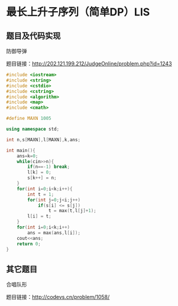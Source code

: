 # 最长上升子序列（简单DP）LIS
## 题目及代码实现
防御导弹  

题目链接：http://202.121.199.212/JudgeOnline/problem.php?id=1243

```c++
#include <iostream>
#include <string>
#include <cstdio>
#include <cstring>
#include <algorithm>
#include <map>
#include <cmath>

#define MAXN 1005

using namespace std;

int n,s[MAXN],l[MAXN],k,ans;

int main(){
	ans=k=0;
	while(cin>>n){
		if(n==-1) break;
		l[k] = 0;
		s[k++] = n;
	}
	for(int i=0;i<k;i++){
		int t = 1;
		for(int j=0;j<i;j++)
			if(s[i] <= s[j])
				t = max(t,l[j]+1);
		l[i] = t;
	}
	for(int i=0;i<k;i++)
		ans = max(ans,l[i]);
	cout<<ans;
	return 0;
}
```

## 其它题目
合唱队形

题目链接：http://codevs.cn/problem/1058/
